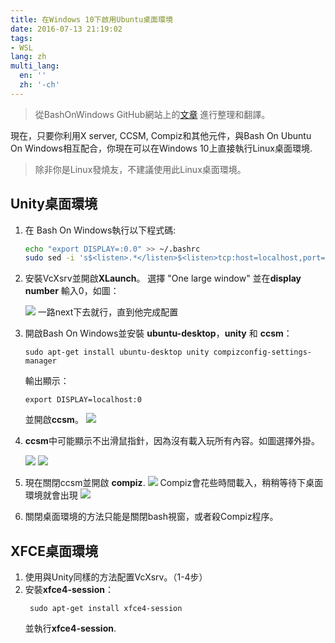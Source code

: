 ```yaml
---
title: 在Windows 10下啟用Ubuntu桌面環境
date: 2016-07-13 21:19:02
tags:
- WSL
lang: zh
multi_lang:
  en: ''
  zh: '-ch'
---
```


> 從BashOnWindows GitHub網站上的[文章](https://github.com/Microsoft/BashOnWindows/issues/637) 進行整理和翻譯。

現在，只要你利用X server, CCSM, Compiz和其他元件，與Bash On Ubuntu On Windows相互配合，你現在可以在Windows 10上直接執行Linux桌面環境.

> 除非你是Linux發燒友，不建議使用此Linux桌面環境。

## Unity桌面環境

1. 在 Bash On Windows執行以下程式碼:

   ```sh
   echo "export DISPLAY=:0.0" >> ~/.bashrc
   sudo sed -i 's$<listen>.*</listen>$<listen>tcp:host=localhost,port=0</listen>$' /etc/dbus-1/session.conf
   ```

2. 安裝VcXsrv並開啟**XLaunch**。 選擇 "One large window" 並在**display number** 輸入0，如圖：

   ![](https://cdn.patrickwu.space/posts/dev/wsl/lde-on-win10/1.png)
   一路next下去就行，直到他完成配置

3. 開啟Bash On Windows並安裝 **ubuntu-desktop**，**unity** 和 **ccsm**：

   ```shell
   sudo apt-get install ubuntu-desktop unity compizconfig-settings-manager
   ```

   輸出顯示：

   ```shell
   export DISPLAY=localhost:0
   ```

   並開啟**ccsm**。
   ![](https://cdn.patrickwu.space/posts/dev/wsl/lde-on-win10/2.png)

4. **ccsm**中可能顯示不出滑鼠指針，因為沒有載入玩所有內容。如圖選擇外掛。

   ![](https://cdn.patrickwu.space/posts/dev/wsl/lde-on-win10/3.png)
   ![](https://cdn.patrickwu.space/posts/dev/wsl/lde-on-win10/4.png)

5. 現在關閉ccsm並開啟 **compiz**. 
   ![](https://cdn.patrickwu.space/posts/dev/wsl/lde-on-win10/5.png)
    Compiz會花些時間載入，稍稍等待下桌面環境就會出現
   ![](https://cdn.patrickwu.space/posts/dev/wsl/lde-on-win10/6.png)

6. 關閉桌面環境的方法只能是關閉bash視窗，或者殺Compiz程序。

## XFCE桌面環境

1. 使用與Unity同樣的方法配置VcXsrv。（1-4步）
2. 安裝**xfce4-session**：
   ```shell
    sudo apt-get install xfce4-session
   ```
   並執行**xfce4-session**.
